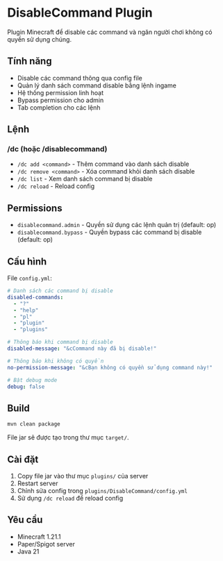 # DisableCommand Plugin

Plugin Minecraft để disable các command và ngăn người chơi không có quyền sử dụng chúng.

## Tính năng

- Disable các command thông qua config file
- Quản lý danh sách command disable bằng lệnh ingame
- Hệ thống permission linh hoạt
- Bypass permission cho admin
- Tab completion cho các lệnh

## Lệnh

### /dc (hoặc /disablecommand)
- `/dc add <command>` - Thêm command vào danh sách disable
- `/dc remove <command>` - Xóa command khỏi danh sách disable  
- `/dc list` - Xem danh sách command bị disable
- `/dc reload` - Reload config

## Permissions

- `disablecommand.admin` - Quyền sử dụng các lệnh quản trị (default: op)
- `disablecommand.bypass` - Quyền bypass các command bị disable (default: op)

## Cấu hình

File `config.yml`:

```yaml
# Danh sách các command bị disable
disabled-commands:
  - "?"
  - "help" 
  - "pl"
  - "plugin"
  - "plugins"

# Thông báo khi command bị disable
disabled-message: "&cCommand này đã bị disable!"

# Thông báo khi không có quyền
no-permission-message: "&cBạn không có quyền sử dụng command này!"

# Bật debug mode
debug: false
```

## Build

```bash
mvn clean package
```

File jar sẽ được tạo trong thư mục `target/`.

## Cài đặt

1. Copy file jar vào thư mục `plugins/` của server
2. Restart server
3. Chỉnh sửa config trong `plugins/DisableCommand/config.yml`
4. Sử dụng `/dc reload` để reload config

## Yêu cầu

- Minecraft 1.21.1
- Paper/Spigot server
- Java 21